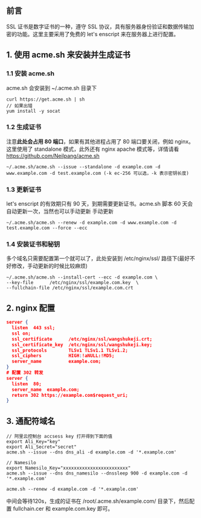 ## 前言

SSL 证书是数字证书的一种，遵守 SSL 协议，具有服务器身份验证和数据传输加密的功能。这里主要采用了免费的 let's enscript 来在服务器上进行配置。

## 1. 使用 acme.sh 来安装并生成证书

### 1.1  安装 acme.sh

acme.sh 会安装到 ~/.acme.sh 目录下
```shell
curl https://get.acme.sh | sh
// 如果出错
yum install -y socat
```
### 1.2  生成证书

注意**此处会占用 80 端口**，如果有其他进程占用了 80 端口要关闭，例如 nginx。
这里使用了 standalone 模式，此外还有 nginx apache 模式等，详情请看 https://github.com/Neilpang/acme.sh

```shell
~/.acme.sh/acme.sh --issue --standalone -d example.com -d www.example.com -d test.example.com (-k ec-256 可以选，-k 表示密钥长度)
```
### 1.3 更新证书

let's enscript 的有效期只有 90 天，到期需要更新证书。acme.sh 脚本 60 天会自动更新一次，当然也可以手动更新
手动更新

```shell
~/.acme.sh/acme.sh --renew -d example.com -d www.example.com -d test.example.com --force --ecc
```
### 1.4 安装证书和秘钥

多个域名只需要配置第一个就可以了，此处安装到 /etc/nginx/ssl/ 路径下(最好不好修改，手动更新的时候比较麻烦)

```shell
~/.acme.sh/acme.sh --install-cert --ecc -d example.com \
--key-file      /etc/nginx/ssl/example.com.key  \
--fullchain-file /etc/nginx/ssl/example.com.crt
```

## 2.  nginx 配置
```json
server {
  listen  443 ssl;
  ssl on;
  ssl_certificate      /etc/nginx/ssl/wangshukeji.crt;
  ssl_certificate_key  /etc/nginx/ssl/wangshukeji.key;
  ssl_protocols        TLSv1 TLSv1.1 TLSv1.2;
  ssl_ciphers          HIGH:!aNULL:!MD5;
  server_name          example.com;
}
# 配置 302 转发
server {
  listen  80;
  server_name  example.com;
  return 302 https://example.com$request_uri;
}
```

## 3.  通配符域名

```shell
// 阿里云控制台 accsess key 打开得到下面的值
export Ali_Key="key"
export Ali_Secret="secret"
acme.sh --issue --dns dns_ali -d example.com -d '*.example.com'

// Namesilo
export Namesilo_Key="xxxxxxxxxxxxxxxxxxxxxxxx"
acme.sh --issue --dns dns_namesilo --dnssleep 900 -d example.com -d '*.example.com'

acme.sh --renew -d example.com -d '*.example.com'
```

中间会等待120s，生成的证书在 /root/.acme.sh/example.com/ 目录下，然后配置 fullchain.cer 和 example.com.key 即可。